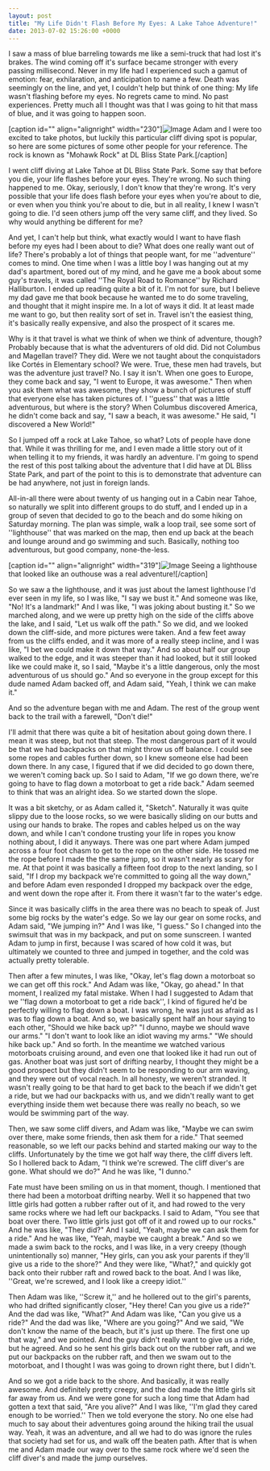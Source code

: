 ```yaml
---
layout: post
title: "My Life Didn't Flash Before My Eyes: A Lake Tahoe Adventure!"
date: 2013-07-02 15:26:00 +0000
---
```

I saw a mass of blue barreling towards me like a semi-truck that had lost it's brakes. The wind coming off it's surface became stronger with every passing millisecond. Never in my life had I experienced such a gamut of emotion: fear, exhilaration, and anticipation to name a few. Death was seemingly on the line, and yet, I couldn't help but think of one thing: My life wasn't flashing before my eyes. No regrets came to mind. No past experiences. Pretty much all I thought was that I was going to hit that mass of blue, and it was going to happen soon.

[caption id="" align="alignright" width="230"]![Image](/https://www.jackeverett.com/rc_files/t/a/tahoe-mohawkrock.JPG) Adam and I were too excited to take photos, but luckily this particular cliff diving spot is popular, so here are some pictures of some other people for your reference. The rock is known as "Mohawk Rock" at DL Bliss State Park.[/caption]

I went cliff diving at Lake Tahoe at DL Bliss State Park. Some say that before you die, your life flashes before your eyes. They're wrong. No such thing happened to me. Okay, seriously, I don't know that they're wrong. It's very possible that your life does flash before your eyes when you're about to die, or even when you think you're about to die, but in all reality, I knew I wasn't going to die. I'd seen others jump off the very same cliff, and they lived. So why would anything be different for me?

And yet, I can't help but think, what exactly would I want to have flash before my eyes had I been about to die? What does one really want out of life? There's probably a lot of things that people want, for me ''adventure'' comes to mind. One time when I was a little boy I was hanging out at my dad's apartment, bored out of my mind, and he gave me a book about some guy's travels, it was called ''The Royal Road to Romance'' by Richard Halliburton. I ended up reading quite a bit of it. I'm not for sure, but I believe my dad gave me that book because he wanted me to do some traveling, and thought that it might inspire me. In a lot of ways it did. It at least made me want to go, but then reality sort of set in. Travel isn't the easiest thing, it's basically really expensive, and also the prospect of it scares me.

Why is it that travel is what we think of when we think of adventure, though? Probably because that is what the adventurers of old did. Did not Columbus and Magellan travel? They did. Were we not taught about the conquistadors like Cortés in Elementary school? We were. True, these men had travels, but was the adventure just travel? No. I say it isn't. When one goes to Europe, they come back and say, "I went to Europe, it was awesome." Then when you ask them what was awesome, they show a bunch of pictures of stuff that everyone else has taken pictures of. I ''guess'' that was a little adventurous, but where is the story? When Columbus discovered America, he didn't come back and say, "I saw a beach, it was awesome." He said, "I discovered a New World!"

So I jumped off a rock at Lake Tahoe, so what? Lots of people have done that. While it was thrilling for me, and I even made a little story out of it when telling it to my friends, it was hardly an adventure. I'm going to spend the rest of this post talking about the adventure that I did have at DL Bliss State Park, and part of the point to this is to demonstrate that adventure can be had anywhere, not just in foreign lands.

All-in-all there were about twenty of us hanging out in a Cabin near Tahoe, so naturally we split into different groups to do stuff, and I ended up in a group of seven that decided to go to the beach and do some hiking on Saturday morning. The plan was simple, walk a loop trail, see some sort of ''lighthouse'' that was marked on the map, then end up back at the beach and lounge around and go swimming and such. Basically, nothing too adventurous, but good company, none-the-less.

[caption id="" align="alignright" width="319"]![Image](/https://www.jackeverett.com/rc_files/t/a/tahoe-lighthouse.JPG) Seeing a lighthouse that looked like an outhouse was a real adventure![/caption]

So we saw a the lighthouse, and it was just about the lamest lighthouse I'd ever seen in my life, so I was like, "I say we bust it." And someone was like, "No! It's a landmark!" And I was like, "I was joking about busting it." So we marched along, and we were up pretty high on the side of the cliffs above the lake, and I said, "Let us walk off the path." So we did, and we looked down the cliff-side, and more pictures were taken. And a few feet away from us the cliffs ended, and it was more of a really steep incline, and I was like, "I bet we could make it down that way." And so about half our group walked to the edge, and it was steeper than it had looked, but it still looked like we could make it, so I said, "Maybe it's a little dangerous, only the most adventurous of us should go." And so everyone in the group except for this dude named Adam backed off, and Adam said, "Yeah, I think we can make it."

And so the adventure began with me and Adam. The rest of the group went back to the trail with a farewell, "Don't die!"

I'll admit that there was quite a bit of hesitation about going down there. I mean it was steep, but not that steep. The most dangerous part of it would be that we had backpacks on that might throw us off balance. I could see some ropes and cables further down, so I knew someone else had been down there. In any case, I figured that if we did decided to go down there, we weren't coming back up. So I said to Adam, "If we go down there, we're going to have to flag down a motorboat to get a ride back." Adam seemed to think that was an alright idea. So we started down the slope.

It was a bit sketchy, or as Adam called it, "Sketch". Naturally it was quite slippy due to the loose rocks, so we were basically sliding on our butts and using our hands to brake. The ropes and cables helped us on the way down, and while I can't condone trusting your life in ropes you know nothing about, I did it anyways. There was one part where Adam jumped across a four foot chasm to get to the rope on the other side. He tossed me the rope before I made the the same jump, so it wasn't nearly as scary for me. At that point it was basically a fifteen foot drop to the next landing, so I said, "If I drop my backpack we're committed to going all the way down," and before Adam even responded I dropped my backpack over the edge, and went down the rope after it. From there it wasn't far to the water's edge.

Since it was basically cliffs in the area there was no beach to speak of. Just some big rocks by the water's edge. So we lay our gear on some rocks, and Adam said, "We jumping in?" And I was like, "I guess." So I changed into the swimsuit that was in my backpack, and put on some sunscreen. I wanted Adam to jump in first, because I was scared of how cold it was, but ultimately we counted to three and jumped in together, and the cold was actually pretty tolerable.

Then after a few minutes, I was like, "Okay, let's flag down a motorboat so we can get off this rock." And Adam was like, "Okay, go ahead." In that moment, I realized my fatal mistake. When I had I suggested to Adam that we ''flag down a motorboat to get a ride back'', I kind of figured he'd be perfectly willing to flag down a boat. I was wrong, he was just as afraid as I was to flag down a boat. And so, we basically spent half an hour saying to each other, "Should we hike back up?" "I dunno, maybe we should wave our arms." "I don't want to look like an idiot waving my arms." "We should hike back up." And so forth. In the meantime we watched various motorboats cruising around, and even one that looked like it had run out of gas. Another boat was just sort of drifting nearby, I thought they might be a good prospect but they didn't seem to be responding to our arm waving, and they were out of vocal reach. In all honesty, we weren't stranded. It wasn't really going to be that hard to get back to the beach if we didn't get a ride, but we had our backpacks with us, and we didn't really want to get everything inside them wet because there was really no beach, so we would be swimming part of the way.

Then, we saw some cliff divers, and Adam was like, "Maybe we can swim over there, make some friends, then ask them for a ride." That seemed reasonable, so we left our packs behind and started making our way to the cliffs. Unfortunately by the time we got half way there, the cliff divers left. So I hollered back to Adam, "I think we're screwed. The cliff diver's are gone. What should we do?" And he was like, "I dunno."

Fate must have been smiling on us in that moment, though. I mentioned that there had been a motorboat drifting nearby. Well it so happened that two little girls had gotten a rubber rafter out of it, and had rowed to the very same rocks where we had left our backpacks. I said to Adam, "You see that boat over there. Two little girls just got off of it and rowed up to our rocks." And he was like, "They did?" And I said, "Yeah, maybe we can ask them for a ride." And he was like, "Yeah, maybe we caught a break." And so we made a swim back to the rocks, and I was like, in a very creepy (though unintentionally so) manner, "Hey girls, can you ask your parents if they'll give us a ride to the shore?" And they were like, "What?," and quickly got back onto their rubber raft and rowed back to the boat. And I was like, ''Great, we're screwed, and I look like a creepy idiot.''

Then Adam was like, ''Screw it,'' and he hollered out to the girl's parents, who had drifted significantly closer, "Hey there! Can you give us a ride?" And the dad was like, "What?" And Adam was like, "Can you give us a ride?" And the dad was like, "Where are you going?" And we said, "We don't know the name of the beach, but it's just up there. The first one up that way," and we pointed. And the guy didn't really want to give us a ride, but he agreed. And so he sent his girls back out on the rubber raft, and we put our backpacks on the rubber raft, and then we swam out to the motorboat, and I thought I was was going to drown right there, but I didn't.

And so we got a ride back to the shore. And basically, it was really awesome. And definitely pretty creepy, and the dad made the little girls sit far away from us. And we were gone for such a long time that Adam had gotten a text that said, "Are you alive?" And I was like, ''I'm glad they cared enough to be worried.'' Then we told everyone the story. No one else had much to say about their adventures going around the hiking trail the usual way. Yeah, it was an adventure, and all we had to do was ignore the rules that society had set for us, and walk off the beaten path. After that is when me and Adam made our way over to the same rock where we'd seen the cliff diver's and made the jump ourselves.
